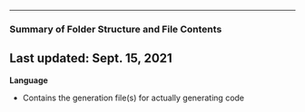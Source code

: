 --------------------------------------------------
### Summary of Folder Structure and File Contents
Last updated: Sept. 15, 2021
--------------------------------------------------

**Language**
  - Contains the generation file(s) for actually generating code
